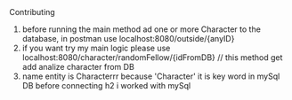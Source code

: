 <snippet>
  <content><![CDATA[
# ${1:GlobalLogic-JavaBaseCamp-final-project}


## Contributing
1. before running the main method ad one or more Character to the database, in postman use localhost:8080/outside/{anyID}
2. if you want try my main logic please use localhost:8080/character/randomFellow/{idFromDB} // this method get add analize 
character from DB
3. name entity is Characterrr because 'Character' it is key word in mySql DB  before connecting h2 i worked with mySql
